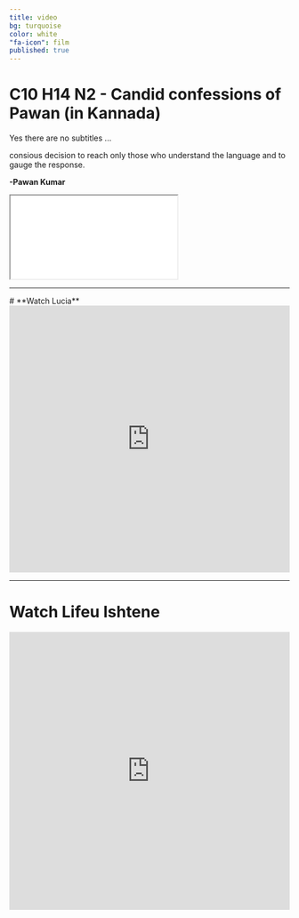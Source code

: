 ```yaml
---
title: video
bg: turquoise
color: white
"fa-icon": film
published: true
---
```


# **C10 H14 N2 - Candid confessions of Pawan (in Kannada)**


Yes there are no subtitles ...

consious decision to reach only those who understand the language and to gauge the response.

<span id="signature">**-Pawan Kumar**</span>

<div class="icontain"><iframe class="video" src="//www.youtube.com/embed/Oaoctj4uanY" allowfullscreen></iframe></div>

<hr>
# **Watch Lucia**

<iframe class="video" width="100%" height="480" src="https://www.youtube.com/embed/g-9hp7wKr1s?rel=0" frameborder="0" allowfullscreen></iframe>

<!--
<iframe width="100%" height="500" src="//widgets.distrify.com/widget.html#3254-312452" frameborder="0" scrolling="no" webkitAllowFullScreen mozallowfullscreen allowFullScreen></iframe>
-->
<hr>

<script async src="//pagead2.googlesyndication.com/pagead/js/adsbygoogle.js"></script>
<!-- c10-second-resp -->
<ins class="adsbygoogle"
     style="display:block"
     data-ad-client="ca-pub-4146856286076977"
     data-ad-slot="4357567447"
     data-ad-format="auto"></ins>
<script>
(adsbygoogle = window.adsbygoogle || []).push({});
</script>

# **Watch Lifeu Ishtene**
<iframe class="video" width="100%" height="500" src="https://www.youtube.com/embed/h2AjhAIXQWg?rel=0" frameborder="0" allowfullscreen></iframe>
